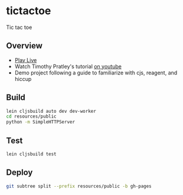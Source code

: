 # tictactoe

Tic tac toe

## Overview

+ [Play Live](https://motiko.github.io/cljs-ttt)  
+ Watch Timothy Pratley's tutorial [on youtube](https://www.youtube.com/watch?v=pIiOgTwjbes)  
+ Demo project following a guide to familiarize with cjs, reagent, and hiccup

## Build

```bash
lein cljsbuild auto dev dev-worker
cd resources/public
python -m SimpleHTTPServer
```

## Test

```bash
lein cljsbuild test
```

## Deploy

```bash
git subtree split --prefix resources/public -b gh-pages
```
